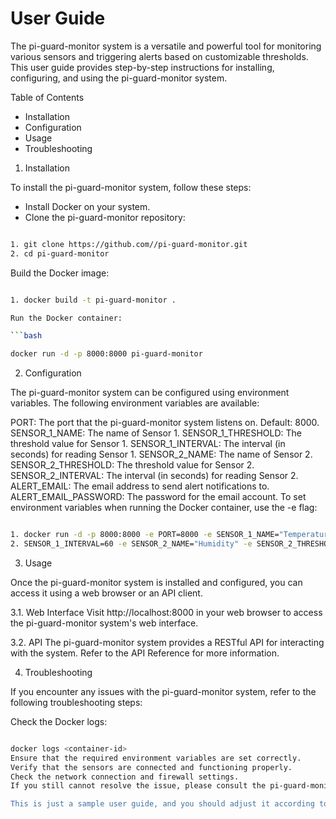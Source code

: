 # User Guide

The pi-guard-monitor system is a versatile and powerful tool for monitoring various sensors and triggering alerts based on customizable thresholds. This user guide provides step-by-step instructions for installing, configuring, and using the pi-guard-monitor system.

Table of Contents

- Installation
- Configuration
- Usage
- Troubleshooting
<a name="installation"></a>

1. Installation

To install the pi-guard-monitor system, follow these steps:

- Install Docker on your system.
- Clone the pi-guard-monitor repository:

```bash

1. git clone https://github.com//pi-guard-monitor.git
2. cd pi-guard-monitor
```

Build the Docker image:

```bash

1. docker build -t pi-guard-monitor .

Run the Docker container:

```bash

docker run -d -p 8000:8000 pi-guard-monitor
```
<a name="configuration"></a>

2. Configuration

The pi-guard-monitor system can be configured using environment variables. The following environment variables are available:

PORT: The port that the pi-guard-monitor system listens on. Default: 8000.
SENSOR_1_NAME: The name of Sensor 1.
SENSOR_1_THRESHOLD: The threshold value for Sensor 1.
SENSOR_1_INTERVAL: The interval (in seconds) for reading Sensor 1.
SENSOR_2_NAME: The name of Sensor 2.
SENSOR_2_THRESHOLD: The threshold value for Sensor 2.
SENSOR_2_INTERVAL: The interval (in seconds) for reading Sensor 2.
ALERT_EMAIL: The email address to send alert notifications to.
ALERT_EMAIL_PASSWORD: The password for the email account.
To set environment variables when running the Docker container, use the -e flag:

```bash

1. docker run -d -p 8000:8000 -e PORT=8000 -e SENSOR_1_NAME="Temperature" -e SENSOR_1_THRESHOLD=25.0 -e 2. 2. 2
2. SENSOR_1_INTERVAL=60 -e SENSOR_2_NAME="Humidity" -e SENSOR_2_THRESHOLD=70.0 -e SENSOR_2_INTERVAL=60 -e 3. 3. 3. 3. 3. 3. ALERT_EMAIL="you@example.com" -e ALERT_EMAIL_PASSWORD="your-password" pi-guard-monitor
```
<a name="usage"></a>

3. Usage

Once the pi-guard-monitor system is installed and configured, you can access it using a web browser or an API client.

3.1. Web Interface
Visit http://localhost:8000 in your web browser to access the pi-guard-monitor system's web interface.

3.2. API
The pi-guard-monitor system provides a RESTful API for interacting with the system. Refer to the API Reference for more information.

<a name="troubleshooting"></a>

4. Troubleshooting

If you encounter any issues with the pi-guard-monitor system, refer to the following troubleshooting steps:

Check the Docker logs:

```bash

docker logs <container-id>
Ensure that the required environment variables are set correctly.
Verify that the sensors are connected and functioning properly.
Check the network connection and firewall settings.
If you still cannot resolve the issue, please consult the pi-guard-monitorsystem's documentation or contact the support team for assistance.

This is just a sample user guide, and you should adjust it according to your system's specific requirements and features.[INSTALLATION INSTRUCTIONS FOR pi-guard-monitor
